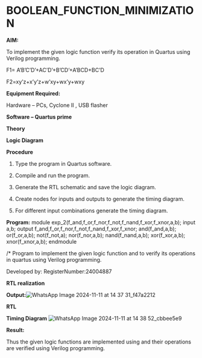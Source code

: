 # BOOLEAN_FUNCTION_MINIMIZATION

**AIM:**

To implement the given logic function verify its operation in Quartus using Verilog programming.

F1= A’B’C’D’+AC’D’+B’CD’+A’BCD+BC’D 

F2=xy’z+x’y’z+w’xy+wx’y+wxy

**Equipment Required:**

Hardware – PCs, Cyclone II , USB flasher

**Software – Quartus prime**

**Theory**

**Logic Diagram**

**Procedure**

1.	Type the program in Quartus software.

2.	Compile and run the program.

3.	Generate the RTL schematic and save the logic diagram.

4.	Create nodes for inputs and outputs to generate the timing diagram.

5.	For different input combinations generate the timing diagram.


**Program:**
module exp_2(f_and,f_or,f_nor,f_not,f_nand,f_xor,f_xnor,a,b);
input a,b;
output f_and,f_or,f_nor,f_not,f_nand,f_xor,f_xnor;
and(f_and,a,b);
or(f_or,a,b);
not(f_not,a);
nor(f_nor,a,b);
nand(f_nand,a,b);
xor(f_xor,a,b);
xnor(f_xnor,a,b);
endmodule

/* Program to implement the given logic function and to verify its operations in quartus using Verilog programming. 

Developed by: RegisterNumber:24004887


**RTL realization**

**Output:**![WhatsApp Image 2024-11-11 at 14 37 31_f47a2212](https://github.com/user-attachments/assets/4c06844f-8078-477c-89b5-2578cdb90f25)



**RTL**

**Timing Diagram**
![WhatsApp Image 2024-11-11 at 14 38 52_cbbee5e9](https://github.com/user-attachments/assets/9d814cad-7f5c-49dc-aee5-8ce562403933)


**Result:**

Thus the given logic functions are implemented using and their operations are verified using Verilog programming.

